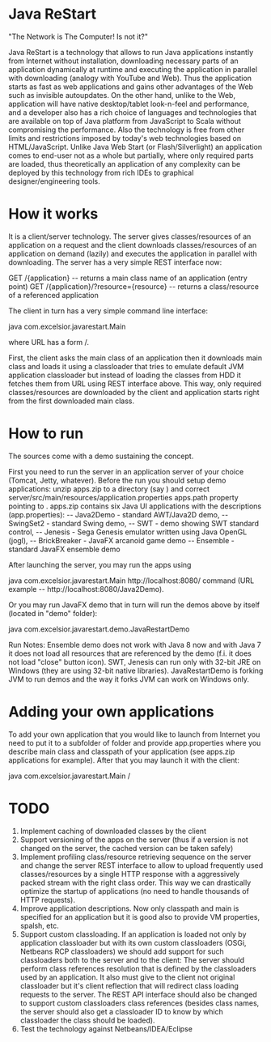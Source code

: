 Java ReStart
=====
"The Network is The Computer! Is not it?"

Java ReStart is a technology that allows to run Java applications instantly from Internet without installation, 
downloading necessary parts of an application dynamically at runtime and executing the application in parallel with downloading (analogy with YouTube and Web). 
Thus the application starts as fast as web applications and gains other advantages of the Web such as invisible autoupdates.
On the other hand, unlike to the Web, application will have native desktop/tablet look-n-feel and performance,
and a developer also has a rich choice of languages and technologies that are available on top of Java platform from JavaScript to Scala 
without compromising the performance. Also the technology is free from other limits and restrictions imposed by today's web technologies based on HTML/JavaScript.
Unlike Java Web Start (or Flash/Silverlight) an application comes to end-user not as a whole but partially, where only required parts are loaded, 
thus theoretically an application of any complexity can be deployed by this technology from rich IDEs to graphical designer/engineering tools.

How it works
=====
It is a client/server technology.
The server gives classes/resources of an application on a request and the client downloads classes/resources of an application on demand (lazily) 
and executes the application in parallel with downloading.
The server has a very simple REST interface now:

GET /{application} -- returns a main class name of an application (entry point)
GET /{application}/?resource={resource} -- returns a class/resource of a referenced application

The client in turn has a very simple command line interface:

java com.excelsior.javarestart.Main <URL>

where URL has a form <Host>/<AppName>.

First, the client asks the main class of an application then it downloads main class and loads it using a classloader that tries to emulate default JVM application classloader 
but instead of loading the classes from HDD it fetches them from URL using REST interface above. 
This way, only required classes/resources are downloaded by the client and application starts right from the first downloaded main class.

How to run 
=====
The sources come with a demo sustaining the concept.

First you need to run the server in an application server of your choice (Tomcat, Jetty, whatever).
Before the run you should setup demo applications: unzip apps.zip to a directory (say <AppRoot>) and 
correct server/src/main/resources/application.properties apps.path property pointing to <AppRoot>.
apps.zip contains six Java UI applications with the descriptions (app.properties): 
  -- Java2Demo - standard AWT/Java2D demo, 
  -- SwingSet2 - standard Swing demo, 
  -- SWT - demo showing SWT standard control,
  -- Jenesis - Sega Genesis emulator written using Java OpenGL (jogl),
  -- BrickBreaker - JavaFX arcanoid game demo
  -- Ensemble - standard JavaFX ensemble demo

After launching the server, you may run the apps using

java com.excelsior.javarestart.Main http://localhost:8080/<AppName> 
command (URL example -- http://localhost:8080/Java2Demo).

Or you may run JavaFX demo that in turn will run the demos above by itself (located in "demo" folder):

java com.excelsior.javarestart.demo.JavaRestartDemo


Run Notes:
Ensemble demo does not work with Java 8 now and with Java 7 it does not load all resources that are referenced by the demo (f.i. it does not load "close" button icon).
SWT, Jenesis can run only with 32-bit JRE on Windows (they are using 32-bit native libraries).
JavaRestartDemo is forking JVM to run demos and the way it forks JVM can work on Windows only.

Adding your own applications
=====
To add your own application that you would like to launch from Internet you need to put it to a subfolder of <AppRoot> folder 
and provide app.properties where you describe main class and classpath of your application (see apps.zip applications for example). 
After that you may launch it with the client:

java com.excelsior.javarestart.Main <Host>/<AppName>

TODO
=====
1. Implement caching of downloaded classes by the client 
2. Support versioning of the apps on the server (thus if a version is not changed on the server, the cached version can be taken safely)
3. Implement profiling class/resource retrieving sequence on the server and change the server REST interface to allow to upload frequently used classes/resources 
   by a single HTTP response with a aggressively packed stream with the right class order. This way we can drastically optimize the startup of applications 
   (no need to handle thousands of HTTP requests).
4. Improve application descriptions. Now only classpath and main is specified for an application but it is good also to provide VM properties, spalsh, etc.
5. Support custom classloading. If an application is loaded not only by application classloader but with its own custom classloaders (OSGi, Netbeans RCP classloaders)
   we should add support for such classloaders both to the server and to the client:
   The server should perform class references resolution that is defined by the classloaders used by an application. 
   It also must give to the client not original classloader but it's client reflection that will redirect class loading requests to the server.
   The REST API interface should also be changed to support custom classloaders class references 
   (besides class names, the server should also get a classloader ID to know by which classloader the class should be loaded).
6. Test the technology against Netbeans/IDEA/Eclipse
